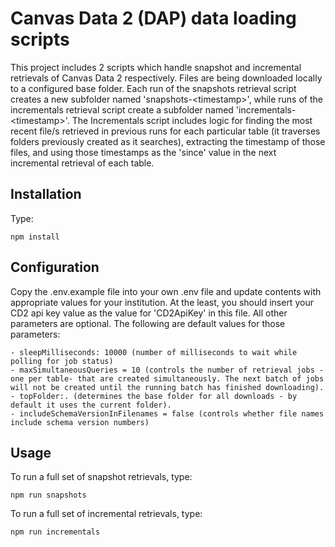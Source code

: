 # Canvas Data 2 (DAP) data loading scripts

This project includes 2 scripts which handle snapshot and incremental retrievals of Canvas Data 2 respectively. Files are being downloaded locally to a configured base folder. Each run of the snapshots retrieval script creates a new subfolder named 'snapshots-\<timestamp\>', while runs of the incrementals retrieval script create a subfolder named 'incrementals-\<timestamp\>'. The Incrementals script includes logic for finding the most recent file/s retrieved in previous runs for each particular table (it traverses folders previously created as it searches), extracting the timestamp of those files, and using those timestamps as the 'since' value in the next incremental retrieval of each table.  

## Installation
Type:

    npm install

## Configuration
Copy the .env.example file into your own .env file and update contents with appropriate values for your institution.
At the least, you should insert your CD2 api key value as the value for  'CD2ApiKey' in this file. All other parameters are optional. The following are default values for those parameters:

    - sleepMilliseconds: 10000 (number of milliseconds to wait while polling for job status)
    - maxSimultaneousQueries = 10 (controls the number of retrieval jobs -one per table- that are created simultaneously. The next batch of jobs will not be created until the running batch has finished downloading).
    - topFolder:. (determines the base folder for all downloads - by default it uses the current folder).
    - includeSchemaVersionInFilenames = false (controls whether file names include schema version numbers)

## Usage
To run a full set of snapshot retrievals, type:

    npm run snapshots 

To run a full set of incremental retrievals, type:

    npm run incrementals  